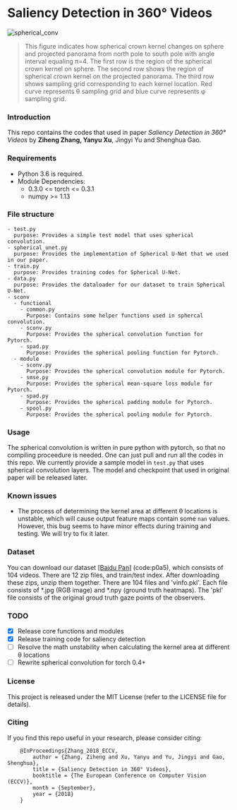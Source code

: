 # Saliency Detection in 360° Videos
![spherical_conv](https://preview.ibb.co/dS2vgz/Picture1.png)

> This figure indicates how spherical crown kernel changes on sphere and projected panorama from north pole to south pole with angle interval equaling π=4. The first row is the region of the spherical crown kernel on sphere. The second row shows the region of spherical crown kernel on the projected panorama. The third row shows sampling grid corresponding to each kernel location. Red curve represents θ sampling grid and blue curve represents φ sampling grid.

### Introduction
This repo contains the codes that used in paper *Saliency Detection in 360° Videos* by **Ziheng Zhang, Yanyu Xu**, Jingyi Yu and Shenghua Gao.

### Requirements
  - Python 3.6 is required.
  - Module Dependencies:
    - 0.3.0 <= torch <= 0.3.1 
    - numpy >= 1.13
  
### File structure
```
- test.py
  purpose: Provides a simple test model that uses spherical convolution.
- spherical_unet.py
  purpose: Provides the implementation of Spherical U-Net that we used in our paper.
- train.py
  purpose: Provides training codes for Spherical U-Net.
- data.py
  purpose: Provides the dataloader for our dataset to train Spherical U-Net.
- sconv
  - functional
    - common.py
      Purpose: Contains some helper functions used in sphercal convolution.
    - sconv.py
      Purpose: Provides the spherical convolution function for Pytorch.
    - spad.py
      Purpose: Provides the spherical pooling function for Pytorch.
  - module
    - sconv.py
      Purpose: Provides the spherical convolution module for Pytorch.
    - smse.py
      Purpose: Provides the spherical mean-square loss module for Pytorch.
    - spad.py
      Purpose: Provides the spherical padding module for Pytorch.
    - spool.py
      Purpose: Provides the spherical pooling module for Pytorch.
```

### Usage
  The spherical convolution is written in pure python with pytorch, so that no compiling proceedure is needed. One can just pull and run all the codes in this repo. We currently provide a sample model in `test.py` that uses spherical convolution layers. The model and checkpoint that used in original paper will be released later.
  
### Known issues
  - The process of determining the kernel area at different θ locations is unstable, which will cause output feature maps contain some `nan` values. However, this bug seems to have minor effects during training and testing. We will try to fix it later.
  
### Dataset
  You can download our dataset [[Baidu Pan]](https://pan.baidu.com/s/18equcFntAomwEEP3TgHhFw) (code:p0a5), which consists of 104 videos. There are 12 zip files, and train/test index. After downloading these zips, unzip them together. There are 104 files and 'vinfo.pkl'. Each file consists of *.jpg (RGB image) and *.npy (ground truth heatmaps). The 'pkl' file consists of the original groud truth gaze points of the observers.    
  
### TODO
  - [x] Release core functions and modules
  - [x] Release training code for saliency detection
  - [ ] Resolve the math unstability when calculating the kernel area at different θ locations
  - [ ] Rewrite spherical convolution for torch 0.4+

### License

This project is released under the MIT License (refer to the LICENSE file for details).

### Citing

If you find this repo useful in your research, please consider citing:
```
    @InProceedings{Zhang_2018_ECCV,
        author = {Zhang, Ziheng and Xu, Yanyu and Yu, Jingyi and Gao, Shenghua},
        title = {Saliency Detection in 360° Videos},
        booktitle = {The European Conference on Computer Vision (ECCV)},
        month = {September},
        year = {2018}
    }
```
